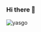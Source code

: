 ### Hi there 👋

<img align="center" src="https://github-readme-stats.vercel.app/api?username=yasgo&show_icons=true" alt="yasgo" />
